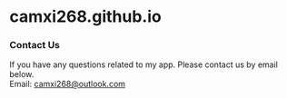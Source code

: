 # camxi268.github.io

### Contact Us<br>
If you have any questions related to my app. Please contact us by email below.<br>
Email: <camxi268@outlook.com>

